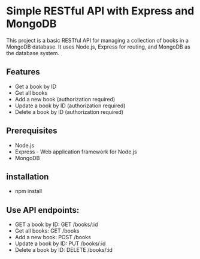 # Simple RESTful API with Express and MongoDB

This project is a basic RESTful API for managing a collection of books in a MongoDB database. It uses Node.js, Express for routing, and MongoDB as the database system.

## Features

- Get a book by ID
- Get all books
- Add a new book (authorization required)
- Update a book by ID (authorization required)
- Delete a book by ID (authorization required)

## Prerequisites

- Node.js
- Express - Web application framework for Node.js
- MongoDB

## installation

- npm install

## Use API endpoints:

- GET a book by ID: GET /books/:id
- Get all books: GET /books
- Add a new book: POST /books
- Update a book by ID: PUT /books/:id
- Delete a book by ID: DELETE /books/:id
